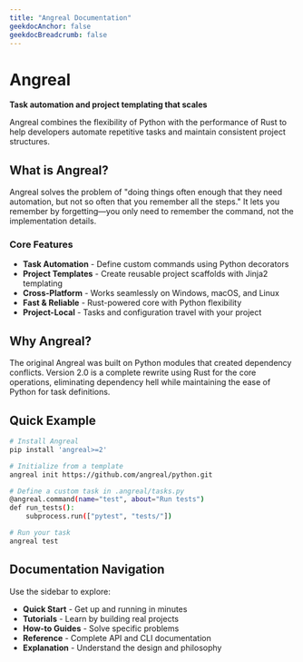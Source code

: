 ```yaml
---
title: "Angreal Documentation"
geekdocAnchor: false
geekdocBreadcrumb: false
---
```


# Angreal

**Task automation and project templating that scales**

Angreal combines the flexibility of Python with the performance of Rust to help developers automate repetitive tasks and maintain consistent project structures.

## What is Angreal?

Angreal solves the problem of "doing things often enough that they need automation, but not so often that you remember all the steps." It lets you remember by forgetting—you only need to remember the command, not the implementation details.

### Core Features

- **Task Automation** - Define custom commands using Python decorators
- **Project Templates** - Create reusable project scaffolds with Jinja2 templating
- **Cross-Platform** - Works seamlessly on Windows, macOS, and Linux
- **Fast & Reliable** - Rust-powered core with Python flexibility
- **Project-Local** - Tasks and configuration travel with your project

## Why Angreal?

The original Angreal was built on Python modules that created dependency conflicts. Version 2.0 is a complete rewrite using Rust for the core operations, eliminating dependency hell while maintaining the ease of Python for task definitions.

## Quick Example

```bash
# Install Angreal
pip install 'angreal>=2'

# Initialize from a template
angreal init https://github.com/angreal/python.git

# Define a custom task in .angreal/tasks.py
@angreal.command(name="test", about="Run tests")
def run_tests():
    subprocess.run(["pytest", "tests/"])

# Run your task
angreal test
```

## Documentation Navigation

Use the sidebar to explore:

- **Quick Start** - Get up and running in minutes
- **Tutorials** - Learn by building real projects
- **How-to Guides** - Solve specific problems
- **Reference** - Complete API and CLI documentation
- **Explanation** - Understand the design and philosophy
